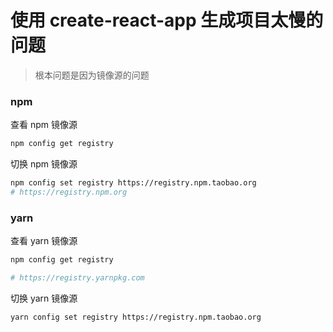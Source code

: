 # 使用 create-react-app 生成项目太慢的问题

> 根本问题是因为镜像源的问题

### npm

查看 npm 镜像源

```bash
npm config get registry

```

切换 npm 镜像源

```bash
npm config set registry https://registry.npm.taobao.org
# https://registry.npm.org

```

### yarn

查看 yarn 镜像源

```bash
npm config get registry 

# https://registry.yarnpkg.com

```

切换 yarn 镜像源

```bash
yarn config set registry https://registry.npm.taobao.org
```

